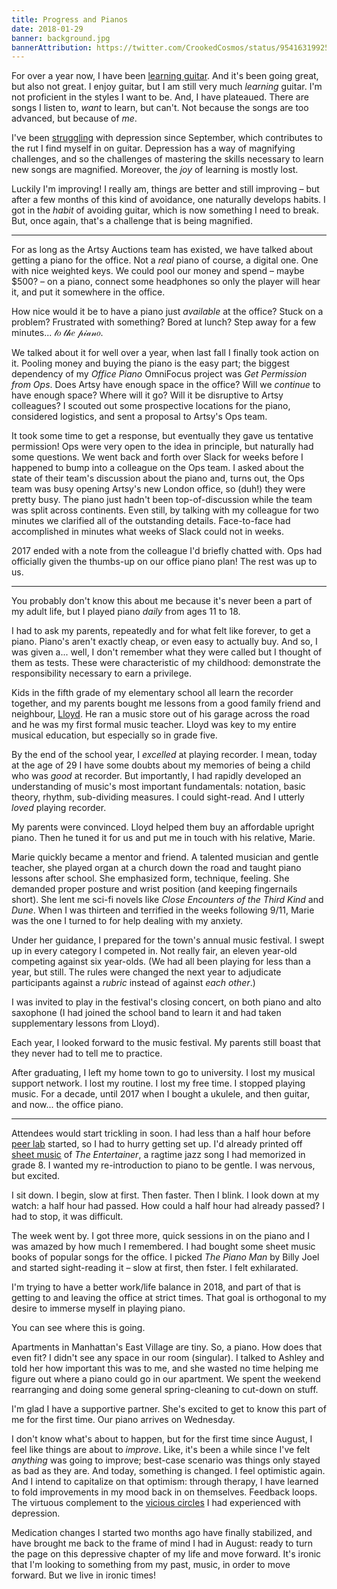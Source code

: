 ```yaml
---
title: Progress and Pianos
date: 2018-01-29
banner: background.jpg
bannerAttribution: https://twitter.com/CrookedCosmos/status/954163199254855680
---
```


For over a year now, I have been [learning guitar][]. And it's been going great, but also not great. I enjoy guitar, but I am still very much _learning_ guitar. I'm not proficient in the styles I want to be. And, I have plateaued. There are songs I listen to, _want_ to learn, but can't. Not because the songs are too advanced, but because of _me_.

I've been [struggling][] with depression since September, which contributes to the rut I find myself in on guitar. Depression has a way of magnifying challenges, and so the challenges of mastering the skills necessary to learn new songs are magnified. Moreover, the _joy_ of learning is mostly lost.

Luckily I'm improving! I really am, things are better and still improving – but after a few months of this kind of avoidance, one naturally develops habits. I got in the _habit_ of avoiding guitar, which is now something I need to break. But, once again, that's a challenge that is being magnified.

---

For as long as the Artsy Auctions team has existed, we have talked about getting a piano for the office. Not a _real_ piano of course, a digital one. One with nice weighted keys. We could pool our money and spend – maybe \$500? – on a piano, connect some headphones so only the player will hear it, and put it somewhere in the office.

How nice would it be to have a piano just _available_ at the office? Stuck on a problem? Frustrated with something? Bored at lunch? Step away for a few minutes... 𝓉𝑜 𝓉𝒽𝑒 𝓅𝒾𝒶𝓃𝑜.

We talked about it for well over a year, when last fall I finally took action on it. Pooling money and buying the piano is the easy part; the biggest dependency of my _Office Piano_ OmniFocus project was _Get Permission from Ops_. Does Artsy have enough space in the office? Will we _continue_ to have enough space? Where will it go? Will it be disruptive to Artsy colleagues? I scouted out some prospective locations for the piano, considered logistics, and sent a proposal to Artsy's Ops team.

It took some time to get a response, but eventually they gave us tentative permission! Ops were very open to the idea in principle, but naturally had some questions. We went back and forth over Slack for weeks before I happened to bump into a colleague on the Ops team. I asked about the state of their team's discussion about the piano and, turns out, the Ops team was busy opening Artsy's new London office, so (duh!) they were pretty busy. The piano just hadn't been top-of-discussion while the team was split across continents. Even still, by talking with my colleague for two minutes we clarified all of the outstanding details. Face-to-face had accomplished in minutes what weeks of Slack could not in weeks.

2017 ended with a note from the colleague I'd briefly chatted with. Ops had officially given the thumbs-up on our office piano plan! The rest was up to us.

---

You probably don't know this about me because it's never been a part of my adult life, but I played piano _daily_ from ages 11 to 18.

I had to ask my parents, repeatedly and for what felt like forever, to get a piano. Piano's aren't exactly cheap, or even easy to actually buy. And so, I was given a... well, I don't remember what they were called but I thought of them as tests. These were characteristic of my childhood: demonstrate the responsibility necessary to earn a privilege.

Kids in the fifth grade of my elementary school all learn the recorder together, and my parents bought me lessons from a good family friend and neighbour, [Lloyd][]. He ran a music store out of his garage across the road and he was my first formal music teacher. Lloyd was key to my entire musical education, but especially so in grade five.

By the end of the school year, I _excelled_ at playing recorder. I mean, today at the age of 29 I have some doubts about my memories of being a child who was _good_ at recorder. But importantly, I had rapidly developed an understanding of music's most important fundamentals: notation, basic theory, rhythm, sub-dividing measures. I could sight-read. And I utterly _loved_ playing recorder.

My parents were convinced. Lloyd helped them buy an affordable upright piano. Then he tuned it for us and put me in touch with his relative, Marie.

Marie quickly became a mentor and friend. A talented musician and gentle teacher, she played organ at a church down the road and taught piano lessons after school. She emphasized form, technique, feeling. She demanded proper posture and wrist position (and keeping fingernails short). She lent me sci-fi novels like _Close Encounters of the Third Kind_ and _Dune_. When I was thirteen and terrified in the weeks following 9/11, Marie was the one I turned to for help dealing with my anxiety.

Under her guidance, I prepared for the town's annual music festival. I swept up in every category I competed in. Not really fair, an eleven year-old competing against six year-olds. (We had all been playing for less than a year, but still. The rules were changed the next year to adjudicate participants against a _rubric_ instead of against _each other_.)

I was invited to play in the festival's closing concert, on both piano and alto saxophone (I had joined the school band to learn it and had taken supplementary lessons from Lloyd).

Each year, I looked forward to the music festival. My parents still boast that they never had to tell me to practice.

After graduating, I left my home town to go to university. I lost my musical support network. I lost my routine. I lost my free time. I stopped playing music. For a decade, until 2017 when I bought a ukulele, and then guitar, and now... the office piano.

---

Attendees would start trickling in soon. I had less than a half hour before [peer lab][] started, so I had to hurry getting set up. I'd already printed off [sheet music][] of _The Entertainer_, a ragtime jazz song I had memorized in grade 8. I wanted my re-introduction to piano to be gentle. I was nervous, but excited.

I sit down. I begin, slow at first. Then faster. Then I blink. I look down at my watch: a half hour had passed. How could a half hour had already passed? I had to stop, it was difficult.

<Tweet tweetID="954809752239865858" />

The week went by. I got three more, quick sessions in on the piano and I was amazed by how much I remembered. I had bought some sheet music books of popular songs for the office. I picked _The Piano Man_ by Billy Joel and started sight-reading it – slow at first, then fster. I felt exhilarated.

<Tweet tweetID="956666738933936128" />

I'm trying to have a better work/life balance in 2018, and part of that is getting to and leaving the office at strict times. That goal is orthogonal to my desire to immerse myself in playing piano.

You can see where this is going.

Apartments in Manhattan's East Village are tiny. So, a piano. How does that even fit? I didn't see any space in our room (singular). I talked to Ashley and told her how important this was to me, and she wasted no time helping me figure out where a piano could go in our apartment. We spent the weekend rearranging and doing some general spring-cleaning to cut-down on stuff.

I'm glad I have a supportive partner. She's excited to get to know this part of me for the first time. Our piano arrives on Wednesday.

I don't know what's about to happen, but for the first time since August, I feel like things are about to _improve_. Like, it's been a while since I've felt _anything_ was going to improve; best-case scenario was things only stayed as bad as they are. And today, something is changed. I feel optimistic again. And I intend to capitalize on that optimism: through therapy, I have learned to fold improvements in my mood back in on themselves. Feedback loops. The virtuous complement to the [vicious circles][] I had experienced with depression.

Medication changes I started two months ago have finally stabilized, and have brought me back to the frame of mind I had in August: ready to turn the page on this depressive chapter of my life and move forward. It's ironic that I'm looking to something from my past, music, in order to move forward. But we live in ironic times!

[learning guitar]: /blog/learning-guitar/
[struggling]: /blog/proprioception/
[peer lab]: http://peerlab.community
[sheet music]: https://musescore.com/user/3471/scores/1352881
[vicious circles]: https://en.wikipedia.org/wiki/Virtuous_circle_and_vicious_circle
[lloyd]: http://thedowntownbluesband.com/bios/index.html#lloydbragdon
